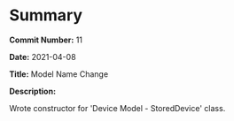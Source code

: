 # Summary

**Commit Number:** 11

**Date:** 2021-04-08

**Title:** Model Name Change

**Description:**

Wrote constructor for 'Device Model - StoredDevice' class.